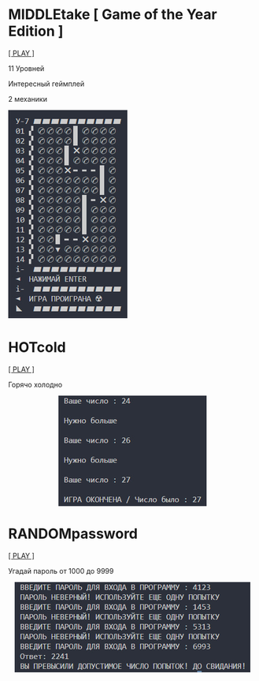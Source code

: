 

# MIDDLEtake [ Game of the Year Edition ]
<p align="left"><a href="https://github.com/k11sann/Python-Games/tree/main/MiddleTAKE" class="button-class">[ PLAY ]</a></p>
<p align="left">11 Уровней</p>
<p align="left">Интересный геймплей</p>
<p align="left">2 механики</p>
<img src="images/MIDDLATAKE.jpg" alt="Play now!"/>


# HOTcold
<p align="left"><a href="https://github.com/k11sann/Python-Games/tree/main/HOTcold" class="button-class">[ PLAY ]</a></p>
<p align="left">Горячо холодно</p>
<img src="images/HOTcold.jpg" alt="Play now!" style="display: block; margin: auto;" />

# RANDOMpassword
<p align="left"><a href="https://github.com/k11sann/Python-Games/tree/main/RANDOMpassword" class="button-class">[ PLAY ]</a></p>
<p align="left">Угадай пароль от 1000 до 9999</p>
<img src="images/RANDOMPASSWORD.jpg" alt="Play now!" style="display: block; margin: auto;" />

